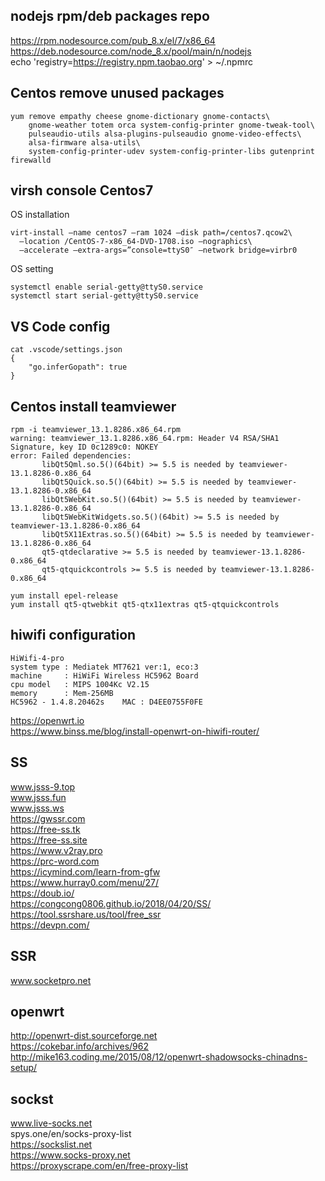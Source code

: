 ## nodejs rpm/deb packages repo
https://rpm.nodesource.com/pub_8.x/el/7/x86_64  
https://deb.nodesource.com/node_8.x/pool/main/n/nodejs  
echo 'registry=https://registry.npm.taobao.org' > ~/.npmrc


## Centos remove unused packages
```
yum remove empathy cheese gnome-dictionary gnome-contacts\
    gnome-weather totem orca system-config-printer gnome-tweak-tool\
    pulseaudio-utils alsa-plugins-pulseaudio gnome-video-effects\
    alsa-firmware alsa-utils\
    system-config-printer-udev system-config-printer-libs gutenprint firewalld 
```

## virsh console Centos7
OS installation  
```
virt-install –name centos7 –ram 1024 –disk path=/centos7.qcow2\
  –location /CentOS-7-x86_64-DVD-1708.iso –nographics\
  –accelerate –extra-args=”console=ttyS0″ –network bridge=virbr0
```
OS setting
```
systemctl enable serial-getty@ttyS0.service
systemctl start serial-getty@ttyS0.service
```

## VS Code config
```
cat .vscode/settings.json
{
    "go.inferGopath": true
}
```

## Centos install teamviewer
```
rpm -i teamviewer_13.1.8286.x86_64.rpm
warning: teamviewer_13.1.8286.x86_64.rpm: Header V4 RSA/SHA1 Signature, key ID 0c1289c0: NOKEY
error: Failed dependencies:
       libQt5Qml.so.5()(64bit) >= 5.5 is needed by teamviewer-13.1.8286-0.x86_64
       libQt5Quick.so.5()(64bit) >= 5.5 is needed by teamviewer-13.1.8286-0.x86_64
       libQt5WebKit.so.5()(64bit) >= 5.5 is needed by teamviewer-13.1.8286-0.x86_64
       libQt5WebKitWidgets.so.5()(64bit) >= 5.5 is needed by teamviewer-13.1.8286-0.x86_64
       libQt5X11Extras.so.5()(64bit) >= 5.5 is needed by teamviewer-13.1.8286-0.x86_64
       qt5-qtdeclarative >= 5.5 is needed by teamviewer-13.1.8286-0.x86_64
       qt5-qtquickcontrols >= 5.5 is needed by teamviewer-13.1.8286-0.x86_64
   
yum install epel-release
yum install qt5-qtwebkit qt5-qtx11extras qt5-qtquickcontrols
```
## hiwifi configuration
```
HiWifi-4-pro
system type : Mediatek MT7621 ver:1, eco:3
machine     : HiWiFi Wireless HC5962 Board
cpu model   : MIPS 1004Kc V2.15
memory      : Mem-256MB
HC5962 - 1.4.8.20462s    MAC : D4EE0755F0FE
```
https://openwrt.io  
https://www.binss.me/blog/install-openwrt-on-hiwifi-router/

## SS  
www.jsss-9.top  
www.jsss.fun  
www.jsss.ws  
https://gwssr.com  
https://free-ss.tk  
https://free-ss.site  
https://www.v2ray.pro  
https://prc-word.com  
https://icymind.com/learn-from-gfw  
https://www.hurray0.com/menu/27/  
https://doub.io/  
https://congcong0806.github.io/2018/04/20/SS/  
https://tool.ssrshare.us/tool/free_ssr  
https://devpn.com/  

## SSR
www.socketpro.net  

## openwrt
http://openwrt-dist.sourceforge.net  
https://cokebar.info/archives/962  
http://mike163.coding.me/2015/08/12/openwrt-shadowsocks-chinadns-setup/  

## sockst  
www.live-socks.net  
spys.one/en/socks-proxy-list  
https://sockslist.net  
https://www.socks-proxy.net  
https://proxyscrape.com/en/free-proxy-list  

 
